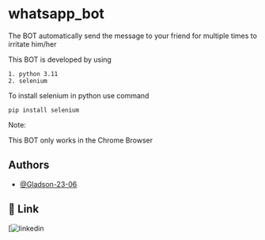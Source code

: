 
# whatsapp_bot

The BOT automatically send the message to your friend for multiple times to irritate him/her 

This BOT is developed by using 

    1. python 3.11      
    2. selenium

To install selenium in python use command 

    pip install selenium 

Note:

This BOT only works in the Chrome Browser  


## Authors

- [@Gladson-23-06](https://www.github.com/Gladson-23-06)


## 🔗 Link
[![linkedin](www.linkedin.com/in/don-gladson)






   
